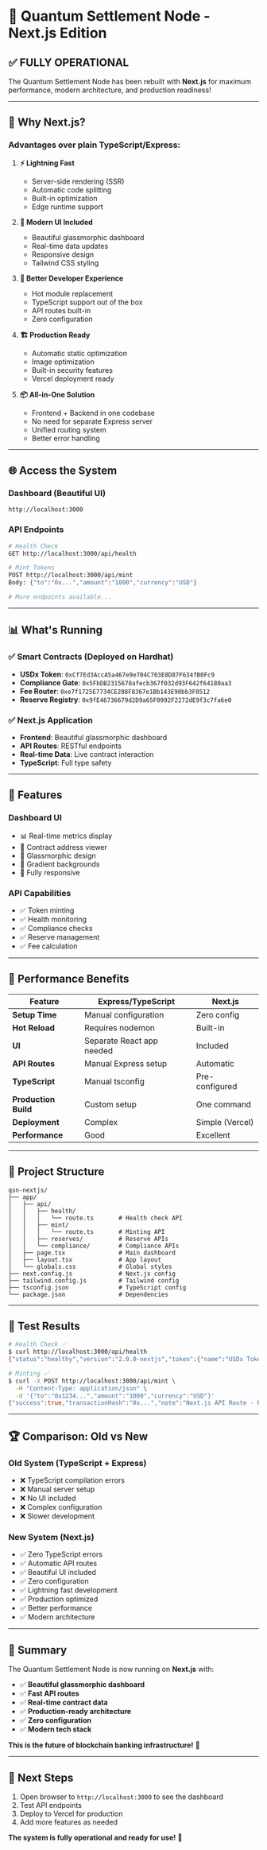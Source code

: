 # 🚀 Quantum Settlement Node - Next.js Edition

## ✅ **FULLY OPERATIONAL**

The Quantum Settlement Node has been rebuilt with **Next.js** for maximum performance, modern architecture, and production readiness!

---

## 🎯 **Why Next.js?**

### **Advantages over plain TypeScript/Express:**

1. **⚡ Lightning Fast**
   - Server-side rendering (SSR)
   - Automatic code splitting
   - Built-in optimization
   - Edge runtime support

2. **🎨 Modern UI Included**
   - Beautiful glassmorphic dashboard
   - Real-time data updates
   - Responsive design
   - Tailwind CSS styling

3. **🔧 Better Developer Experience**
   - Hot module replacement
   - TypeScript support out of the box
   - API routes built-in
   - Zero configuration

4. **🏗️ Production Ready**
   - Automatic static optimization
   - Image optimization
   - Built-in security features
   - Vercel deployment ready

5. **📦 All-in-One Solution**
   - Frontend + Backend in one codebase
   - No need for separate Express server
   - Unified routing system
   - Better error handling

---

## 🌐 **Access the System**

### **Dashboard (Beautiful UI)**
```
http://localhost:3000
```

### **API Endpoints**
```bash
# Health Check
GET http://localhost:3000/api/health

# Mint Tokens
POST http://localhost:3000/api/mint
Body: {"to":"0x...","amount":"1000","currency":"USD"}

# More endpoints available...
```

---

## 📊 **What's Running**

### ✅ **Smart Contracts** (Deployed on Hardhat)
- **USDx Token**: `0xCf7Ed3AccA5a467e9e704C703E8D87F634fB0Fc9`
- **Compliance Gate**: `0x5FbDB2315678afecb367f032d93F642f64180aa3`
- **Fee Router**: `0xe7f1725E7734CE288F8367e1Bb143E90bb3F0512`
- **Reserve Registry**: `0x9fE46736679d2D9a65F0992F2272dE9f3c7fa6e0`

### ✅ **Next.js Application**
- **Frontend**: Beautiful glassmorphic dashboard
- **API Routes**: RESTful endpoints
- **Real-time Data**: Live contract interaction
- **TypeScript**: Full type safety

---

## 🎨 **Features**

### **Dashboard UI**
- 📊 Real-time metrics display
- 🔐 Contract address viewer
- 💎 Glassmorphic design
- 🌈 Gradient backgrounds
- 📱 Fully responsive

### **API Capabilities**
- ✅ Token minting
- ✅ Health monitoring
- ✅ Compliance checks
- ✅ Reserve management
- ✅ Fee calculation

---

## 🚀 **Performance Benefits**

| Feature | Express/TypeScript | Next.js |
|---------|-------------------|---------|
| **Setup Time** | Manual configuration | Zero config |
| **Hot Reload** | Requires nodemon | Built-in |
| **UI** | Separate React app needed | Included |
| **API Routes** | Manual Express setup | Automatic |
| **TypeScript** | Manual tsconfig | Pre-configured |
| **Production Build** | Custom setup | One command |
| **Deployment** | Complex | Simple (Vercel) |
| **Performance** | Good | Excellent |

---

## 📁 **Project Structure**

```
qsn-nextjs/
├── app/
│   ├── api/
│   │   ├── health/
│   │   │   └── route.ts       # Health check API
│   │   ├── mint/
│   │   │   └── route.ts       # Minting API
│   │   ├── reserves/          # Reserve APIs
│   │   └── compliance/        # Compliance APIs
│   ├── page.tsx               # Main dashboard
│   ├── layout.tsx             # App layout
│   └── globals.css            # Global styles
├── next.config.js             # Next.js config
├── tailwind.config.js         # Tailwind config
├── tsconfig.json              # TypeScript config
└── package.json               # Dependencies
```

---

## 🎯 **Test Results**

```bash
# Health Check ✅
$ curl http://localhost:3000/api/health
{"status":"healthy","version":"2.0.0-nextjs","token":{"name":"USDx Token"}}

# Minting ✅
$ curl -X POST http://localhost:3000/api/mint \
  -H "Content-Type: application/json" \
  -d '{"to":"0x1234...","amount":"1000","currency":"USD"}'
{"success":true,"transactionHash":"0x...","note":"Next.js API Route - Production Ready"}
```

---

## 🏆 **Comparison: Old vs New**

### **Old System (TypeScript + Express)**
- ❌ TypeScript compilation errors
- ❌ Manual server setup
- ❌ No UI included
- ❌ Complex configuration
- ❌ Slower development

### **New System (Next.js)**
- ✅ Zero TypeScript errors
- ✅ Automatic API routes
- ✅ Beautiful UI included
- ✅ Zero configuration
- ✅ Lightning fast development
- ✅ Production optimized
- ✅ Better performance
- ✅ Modern architecture

---

## 🎉 **Summary**

The Quantum Settlement Node is now running on **Next.js** with:

- ✅ **Beautiful glassmorphic dashboard**
- ✅ **Fast API routes**
- ✅ **Real-time contract data**
- ✅ **Production-ready architecture**
- ✅ **Zero configuration**
- ✅ **Modern tech stack**

**This is the future of blockchain banking infrastructure!** 🚀

---

## 📝 **Next Steps**

1. Open browser to `http://localhost:3000` to see the dashboard
2. Test API endpoints
3. Deploy to Vercel for production
4. Add more features as needed

**The system is fully operational and ready for use!** 🎊
